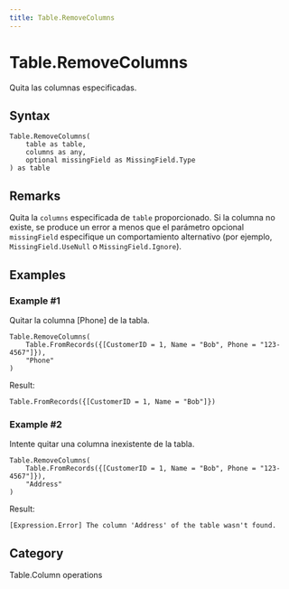 ```yaml
---
title: Table.RemoveColumns
---
```


# Table.RemoveColumns


Quita las columnas especificadas.


## Syntax

```powerquery
Table.RemoveColumns(
    table as table,
    columns as any,
    optional missingField as MissingField.Type
) as table
```


## Remarks

Quita la <code>columns</code> especificada de <code>table</code> proporcionado.    Si la columna no existe, se produce un error a menos que el parámetro opcional <code>missingField</code> especifique un comportamiento alternativo (por ejemplo, <code>MissingField.UseNull</code> o <code>MissingField.Ignore</code>).


## Examples

### Example #1 
Quitar la columna [Phone] de la tabla.
```powerquery
Table.RemoveColumns(
    Table.FromRecords({[CustomerID = 1, Name = "Bob", Phone = "123-4567"]}),
    "Phone"
)
```

Result: 
```powerquery
Table.FromRecords({[CustomerID = 1, Name = "Bob"]})
```


### Example #2 
Intente quitar una columna inexistente de la tabla.
```powerquery
Table.RemoveColumns(
    Table.FromRecords({[CustomerID = 1, Name = "Bob", Phone = "123-4567"]}),
    "Address"
)
```

Result: 
```powerquery
[Expression.Error] The column 'Address' of the table wasn't found.
```




## Category
Table.Column operations
